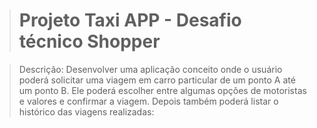 > # Projeto Taxi APP - Desafio técnico Shopper

> Descrição:
Desenvolver uma aplicação conceito onde o usuário poderá
solicitar uma viagem em carro particular de um ponto A até um ponto
B. Ele poderá escolher entre algumas opções de motoristas e valores e
confirmar a viagem. Depois também poderá listar o histórico das
viagens realizadas:

